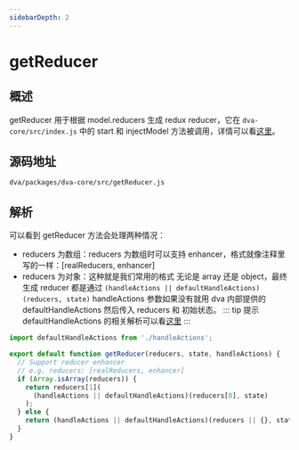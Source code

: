 ```yaml
---
sidebarDepth: 2
---
```

# getReducer
## 概述
getReducer 用于根据 model.reducers 生成 redux reducer，它在 `dva-core/src/index.js` 中的 start 和 injectModel 方法被调用，详情可以看[这里](./core-create.md)。
## 源码地址
`dva/packages/dva-core/src/getReducer.js`
## 解析
可以看到 getReducer 方法会处理两种情况：
- reducers 为数组：reducers 为数组时可以支持 enhancer，格式就像注释里写的一样：[realReducers, enhancer]
- reducers 为对象：这种就是我们常用的格式
无论是 array 还是 object，最终生成 reducer 都是通过 `(handleActions || defaultHandleActions)(reducers, state)`
handleActions 参数如果没有就用 dva 内部提供的 defaultHandleActions 然后传入 reducers 和 初始状态。
::: tip 提示
defaultHandleActions 的相关解析可以看[这里](./defaultHandleActions.md)
:::
```javascript
import defaultHandleActions from './handleActions';

export default function getReducer(reducers, state, handleActions) {
  // Support reducer enhancer
  // e.g. reducers: [realReducers, enhancer]
  if (Array.isArray(reducers)) {
    return reducers[1](
      (handleActions || defaultHandleActions)(reducers[0], state)
    );
  } else {
    return (handleActions || defaultHandleActions)(reducers || {}, state);
  }
}
```
